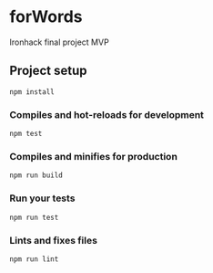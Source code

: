 # forWords
Ironhack final project MVP


## Project setup
```
npm install
```

### Compiles and hot-reloads for development
```
npm test
```

### Compiles and minifies for production
```
npm run build
```

### Run your tests
```
npm run test
```

### Lints and fixes files
```
npm run lint
```

